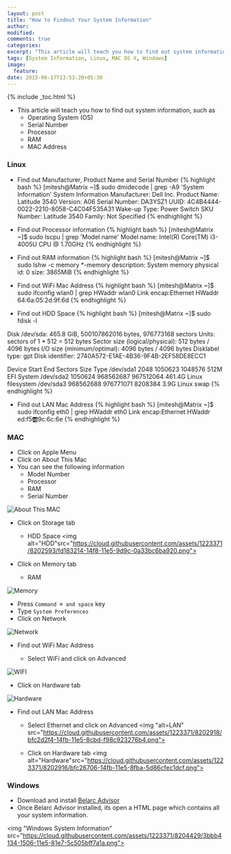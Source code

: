 ```yaml
---
layout: post
title: "How to Findout Your System Information"
author:
modified:
comments: true
categories:
excerpt: "This article will teach you how to find out system information, such as Operating System, Serial Number, Processor, RAM and MAC Address"
tags: [System Information, Linux, MAC OS X, Windows]
image:
  feature:
date: 2015-06-17T13:53:20+05:30
---
```


{% include _toc.html %}

* This article will teach you how to find out system information, such as
  * Operating System (OS)
  * Serial Number
  * Processor
  * RAM
  * MAC Address


### Linux
* Find out Manufacturer, Product Name and Serial Number
{% highlight bash %}
[mitesh@Matrix ~]$ sudo dmidecode | grep -A9 'System Information'
System Information
	Manufacturer: Dell Inc.
	Product Name: Latitude 3540
	Version: A06
	Serial Number: DA3YSZ1
	UUID: 4C4B4444-0022-2210-8058-C4C04F535A31
	Wake-up Type: Power Switch
	SKU Number: Latitude 3540
	Family: Not Specified
{% endhighlight %}

* Find out Processor information
{% highlight bash %}
[mitesh@Matrix ~]$ sudo lscpu  | grep 'Model name'
Model name:            Intel(R) Core(TM) i3-4005U CPU @ 1.70GHz
{% endhighlight %}

* Find out RAM information
{% highlight bash %}
[mitesh@Matrix ~]$ sudo lshw -c memory
  *-memory
       description: System memory
       physical id: 0
       size: 3865MiB
{% endhighlight %}

* Find out WiFi Mac Address
{% highlight bash %}
[mitesh@Matrix ~]$ sudo ifconfig wlan0 | grep HWaddr
wlan0     Link encap:Ethernet  HWaddr 64:6a:05:2d:9f:6d
{% endhighlight %}

* Find out HDD Space
{% highlight bash %}
[mitesh@Matrix ~]$ sudo fdisk -l

Disk /dev/sda: 465.8 GiB, 500107862016 bytes, 976773168 sectors
Units: sectors of 1 * 512 = 512 bytes
Sector size (logical/physical): 512 bytes / 4096 bytes
I/O size (minimum/optimal): 4096 bytes / 4096 bytes
Disklabel type: gpt
Disk identifier: 2740A572-E1AE-4B36-9F4B-2EF58DE8ECC1

Device         Start       End   Sectors   Size Type
/dev/sda1       2048   1050623   1048576   512M EFI System
/dev/sda2    1050624 968562687 967512064 461.4G Linux filesystem
/dev/sda3  968562688 976771071   8208384   3.9G Linux swap
{% endhighlight %}

* Find out LAN Mac Address
{% highlight bash %}
[mitesh@Matrix ~]$ sudo ifconfig eth0 | grep HWaddr
eth0      Link encap:Ethernet  HWaddr ed:f5:ab:9c:6c:6e
{% endhighlight %}

### MAC
* Click on Apple Menu <i class="fa fa-apple"></i>
* Click on About This Mac
* You can see the following information
  * Model Number
  * Processor
  * RAM
  * Serial Number
<img alt="About This MAC" src="https://cloud.githubusercontent.com/assets/1223371/8202592/fcf0d430-14f8-11e5-88a7-63e28e0eacf6.png">

* Click on Storage tab
  * HDD Space
<img alt="HDD"src="https://cloud.githubusercontent.com/assets/1223371/8202593/fd183214-14f8-11e5-9d9c-0a33bc6ba920.png">

* Click on Memory tab
  * RAM
<img alt="Memory" src="https://cloud.githubusercontent.com/assets/1223371/8202594/fd3e7ffa-14f8-11e5-81f3-146f61d470ff.png">

* Press `Command ⌘ and space` key
* Type `System Preferences`
* Click on Network
<img alt="Network" src="https://cloud.githubusercontent.com/assets/1223371/8202917/bfc2ddd0-14fb-11e5-9da3-ed62ae937db9.png">

* Find out WiFi Mac Address

  * Select WiFi and click on Advanced
<img alt="WIFI" src="https://cloud.githubusercontent.com/assets/1223371/8202915/bfc219f4-14fb-11e5-9d21-1bf5c51d8a46.png">

  * Click on Hardware tab
<img alt="Hardware" src="https://cloud.githubusercontent.com/assets/1223371/8202914/bfc015aa-14fb-11e5-8277-85d6f9810f41.png">

* Find out LAN Mac Address

  * Select Ethernet and click on Advanced
<img "alt=LAN" src="https://cloud.githubusercontent.com/assets/1223371/8202918/bfc2d2f4-14fb-11e5-8cbd-f98c923276b4.png">

  * Click on Hardware tab
<img alt="Hardware"src="https://cloud.githubusercontent.com/assets/1223371/8202916/bfc26706-14fb-11e5-8fba-5d86cfec1dcf.png">

### Windows

* Download and install <a href="http://www.belarc.com/de/Programs/advisorinstaller.exe"> Belarc Advisor </a>
* Once Belarc Advisor installed, its open a HTML page which contains all your system information.

<img "Windows System Information" src="https://cloud.githubusercontent.com/assets/1223371/8204429/3bbb4134-1506-11e5-81e7-5c505bff7a1a.png">
